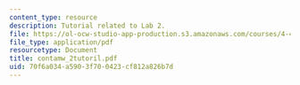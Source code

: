 ```yaml
---
content_type: resource
description: Tutorial related to Lab 2.
file: https://ol-ocw-studio-app-production.s3.amazonaws.com/courses/4-411-building-technology-laboratory-spring-2004/70f6a034a5903f700423cf812a826b7d_contamw_2tutoril.pdf
file_type: application/pdf
resourcetype: Document
title: contamw_2tutoril.pdf
uid: 70f6a034-a590-3f70-0423-cf812a826b7d
---
```

